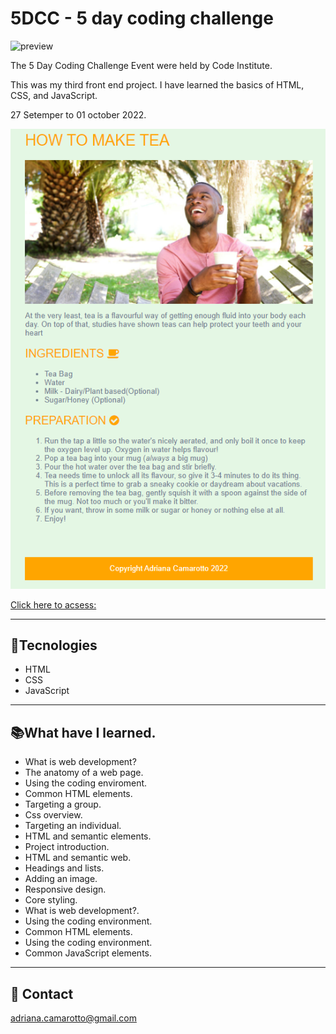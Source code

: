 # 5DCC - 5 day coding challenge

![preview](https://ci5.googleusercontent.com/proxy/5i6c51q8JSqP1xqoe4-Uuih3bNevFTgQ4CQTLxZ_txl9lXLQSCK6_8G-FVbS6WyGeSabW52LlHcdJPUsCVeT0I8idZklz98mOk6PtUfMPo7Ep-0tnaGMrgsKe31n4znWBrR0egCEmWFNOSJOShDrWpKlVRD7T0HYKTCYBlrJ8wMMBCPnVKI-6d_7PLpdwIbqD9nSsra2nCu296TKbPxHFfDz=s0-d-e1-ft#https://hs-4060571.f.hubspotemail.net/hub/4060571/hubfs/code-institute-logo.jpg?width=30&height=20&upscale=true&name=code-institute-logo.jpg)

The 5 Day Coding Challenge Event were held by Code Institute.

This was my third front end project. I have learned the basics of HTML, CSS, and JavaScript.

27 Setemper to 01 october 2022. 

![preview](./.github/tearecipe.PNG)

[Click here to acsess:](https://adriana-camarotto.github.io/5DCC)

---

## 🚀Tecnologies

- HTML
- CSS
- JavaScript

---

## 📚What have I learned.

- What is web development?
- The anatomy of a web page.
- Using the coding enviroment.
- Common HTML elements.
- Targeting a group.
- Css overview.
- Targeting an individual.
- HTML and semantic elements.
- Project introduction.
- HTML and semantic web.
- Headings and lists.
- Adding an image.
- Responsive design.
- Core styling.
- What is web development?.
- Using the coding environment.
- Common HTML elements.
- Using the coding environment.
- Common JavaScript elements.

---

## 📧 Contact

adriana.camarotto@gmail.com
